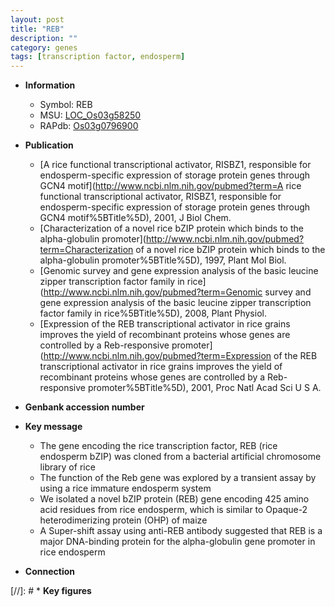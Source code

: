 ```yaml
---
layout: post
title: "REB"
description: ""
category: genes
tags: [transcription factor, endosperm]
---
```


* **Information**  
    + Symbol: REB  
    + MSU: [LOC_Os03g58250](http://rice.uga.edu/cgi-bin/ORF_infopage.cgi?orf=LOC_Os03g58250)  
    + RAPdb: [Os03g0796900](http://rapdb.dna.affrc.go.jp/viewer/gbrowse_details/irgsp1?name=Os03g0796900)  

* **Publication**  
    + [A rice functional transcriptional activator, RISBZ1, responsible for endosperm-specific expression of storage protein genes through GCN4 motif](http://www.ncbi.nlm.nih.gov/pubmed?term=A rice functional transcriptional activator, RISBZ1, responsible for endosperm-specific expression of storage protein genes through GCN4 motif%5BTitle%5D), 2001, J Biol Chem.
    + [Characterization of a novel rice bZIP protein which binds to the alpha-globulin promoter](http://www.ncbi.nlm.nih.gov/pubmed?term=Characterization of a novel rice bZIP protein which binds to the alpha-globulin promoter%5BTitle%5D), 1997, Plant Mol Biol.
    + [Genomic survey and gene expression analysis of the basic leucine zipper transcription factor family in rice](http://www.ncbi.nlm.nih.gov/pubmed?term=Genomic survey and gene expression analysis of the basic leucine zipper transcription factor family in rice%5BTitle%5D), 2008, Plant Physiol.
    + [Expression of the REB transcriptional activator in rice grains improves the yield of recombinant proteins whose genes are controlled by a Reb-responsive promoter](http://www.ncbi.nlm.nih.gov/pubmed?term=Expression of the REB transcriptional activator in rice grains improves the yield of recombinant proteins whose genes are controlled by a Reb-responsive promoter%5BTitle%5D), 2001, Proc Natl Acad Sci U S A.

* **Genbank accession number**  

* **Key message**  
    + The gene encoding the rice transcription factor, REB (rice endosperm bZIP) was cloned from a bacterial artificial chromosome library of rice
    + The function of the Reb gene was explored by a transient assay by using a rice immature endosperm system
    + We isolated a novel bZIP protein (REB) gene encoding 425 amino acid residues from rice endosperm, which is similar to Opaque-2 heterodimerizing protein (OHP) of maize
    + A Super-shift assay using anti-REB antibody suggested that REB is a major DNA-binding protein for the alpha-globulin gene promoter in rice endosperm

* **Connection**  

[//]: # * **Key figures**  


